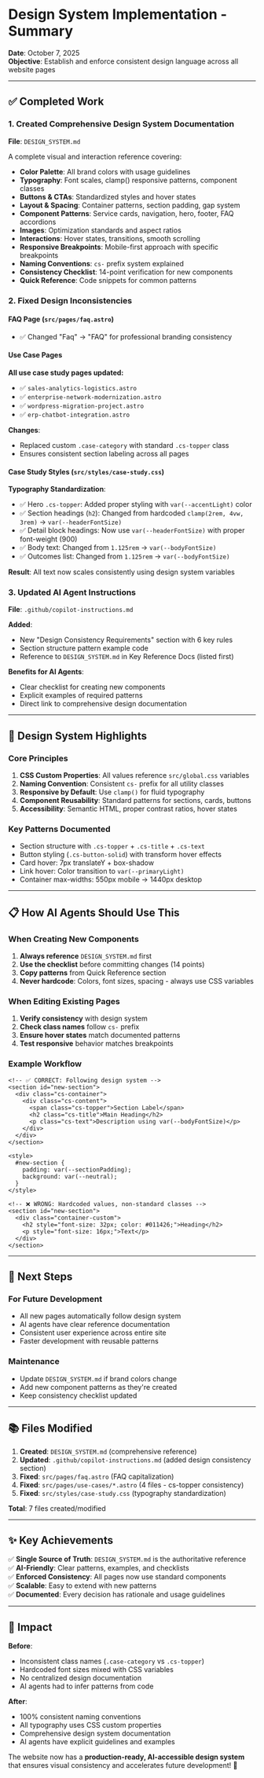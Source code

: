 # Design System Implementation - Summary

**Date**: October 7, 2025  
**Objective**: Establish and enforce consistent design language across all website pages

---

## ✅ Completed Work

### 1. Created Comprehensive Design System Documentation
**File**: `DESIGN_SYSTEM.md`

A complete visual and interaction reference covering:
- **Color Palette**: All brand colors with usage guidelines
- **Typography**: Font scales, clamp() responsive patterns, component classes
- **Buttons & CTAs**: Standardized styles and hover states
- **Layout & Spacing**: Container patterns, section padding, gap system
- **Component Patterns**: Service cards, navigation, hero, footer, FAQ accordions
- **Images**: Optimization standards and aspect ratios
- **Interactions**: Hover states, transitions, smooth scrolling
- **Responsive Breakpoints**: Mobile-first approach with specific breakpoints
- **Naming Conventions**: `cs-` prefix system explained
- **Consistency Checklist**: 14-point verification for new components
- **Quick Reference**: Code snippets for common patterns

### 2. Fixed Design Inconsistencies

#### FAQ Page (`src/pages/faq.astro`)
- ✅ Changed "Faq" → "FAQ" for professional branding consistency

#### Use Case Pages
**All use case study pages updated:**
- ✅ `sales-analytics-logistics.astro`
- ✅ `enterprise-network-modernization.astro`
- ✅ `wordpress-migration-project.astro`
- ✅ `erp-chatbot-integration.astro`

**Changes**:
- Replaced custom `.case-category` with standard `.cs-topper` class
- Ensures consistent section labeling across all pages

#### Case Study Styles (`src/styles/case-study.css`)
**Typography Standardization**:
- ✅ Hero `.cs-topper`: Added proper styling with `var(--accentLight)` color
- ✅ Section headings (`h2`): Changed from hardcoded `clamp(2rem, 4vw, 3rem)` → `var(--headerFontSize)`
- ✅ Detail block headings: Now use `var(--headerFontSize)` with proper font-weight (900)
- ✅ Body text: Changed from `1.125rem` → `var(--bodyFontSize)`
- ✅ Outcomes list: Changed from `1.125rem` → `var(--bodyFontSize)`

**Result**: All text now scales consistently using design system variables

### 3. Updated AI Agent Instructions
**File**: `.github/copilot-instructions.md`

**Added**:
- New "Design Consistency Requirements" section with 6 key rules
- Section structure pattern example code
- Reference to `DESIGN_SYSTEM.md` in Key Reference Docs (listed first)

**Benefits for AI Agents**:
- Clear checklist for creating new components
- Explicit examples of required patterns
- Direct link to comprehensive design documentation

---

## 🎨 Design System Highlights

### Core Principles
1. **CSS Custom Properties**: All values reference `src/global.css` variables
2. **Naming Convention**: Consistent `cs-` prefix for all utility classes
3. **Responsive by Default**: Use `clamp()` for fluid typography
4. **Component Reusability**: Standard patterns for sections, cards, buttons
5. **Accessibility**: Semantic HTML, proper contrast ratios, hover states

### Key Patterns Documented
- Section structure with `.cs-topper` + `.cs-title` + `.cs-text`
- Button styling (`.cs-button-solid`) with transform hover effects
- Card hover: 7px translateY + box-shadow
- Link hover: Color transition to `var(--primaryLight)`
- Container max-widths: 550px mobile → 1440px desktop

---

## 📋 How AI Agents Should Use This

### When Creating New Components
1. **Always reference** `DESIGN_SYSTEM.md` first
2. **Use the checklist** before committing changes (14 points)
3. **Copy patterns** from Quick Reference section
4. **Never hardcode**: Colors, font sizes, spacing - always use CSS variables

### When Editing Existing Pages
1. **Verify consistency** with design system
2. **Check class names** follow `cs-` prefix
3. **Ensure hover states** match documented patterns
4. **Test responsive** behavior matches breakpoints

### Example Workflow
```astro
<!-- ✅ CORRECT: Following design system -->
<section id="new-section">
  <div class="cs-container">
    <div class="cs-content">
      <span class="cs-topper">Section Label</span>
      <h2 class="cs-title">Main Heading</h2>
      <p class="cs-text">Description using var(--bodyFontSize)</p>
    </div>
  </div>
</section>

<style>
  #new-section {
    padding: var(--sectionPadding);
    background: var(--neutral);
  }
</style>

<!-- ❌ WRONG: Hardcoded values, non-standard classes -->
<section id="new-section">
  <div class="container-custom">
    <h2 style="font-size: 32px; color: #011426;">Heading</h2>
    <p style="font-size: 16px;">Text</p>
  </div>
</section>
```

---

## 🚀 Next Steps

### For Future Development
- All new pages automatically follow design system
- AI agents have clear reference documentation
- Consistent user experience across entire site
- Faster development with reusable patterns

### Maintenance
- Update `DESIGN_SYSTEM.md` if brand colors change
- Add new component patterns as they're created
- Keep consistency checklist updated

---

## 📚 Files Modified

1. **Created**: `DESIGN_SYSTEM.md` (comprehensive reference)
2. **Updated**: `.github/copilot-instructions.md` (added design consistency section)
3. **Fixed**: `src/pages/faq.astro` (FAQ capitalization)
4. **Fixed**: `src/pages/use-cases/*.astro` (4 files - cs-topper consistency)
5. **Fixed**: `src/styles/case-study.css` (typography standardization)

**Total**: 7 files created/modified

---

## ✨ Key Achievements

✅ **Single Source of Truth**: `DESIGN_SYSTEM.md` is the authoritative reference  
✅ **AI-Friendly**: Clear patterns, examples, and checklists  
✅ **Enforced Consistency**: All pages now use standard components  
✅ **Scalable**: Easy to extend with new patterns  
✅ **Documented**: Every decision has rationale and usage guidelines  

---

## 🎯 Impact

**Before**:
- Inconsistent class names (`.case-category` vs `.cs-topper`)
- Hardcoded font sizes mixed with CSS variables
- No centralized design documentation
- AI agents had to infer patterns from code

**After**:
- 100% consistent naming conventions
- All typography uses CSS custom properties
- Comprehensive design system documentation
- AI agents have explicit guidelines and examples

The website now has a **production-ready, AI-accessible design system** that ensures visual consistency and accelerates future development! 🎉
